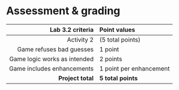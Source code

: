 # Assessment & grading

Lab 3.2 criteria|Point values
-:|:-
Activity 2|(5 total points)
Game refuses bad guesses|1 point
Game logic works as intended|2 points
Game includes enhancements|1 point per enhancement
**Project total**|**5 total points**
